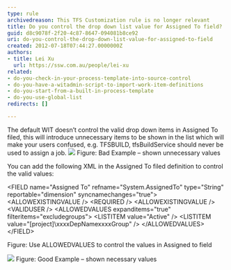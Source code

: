 ```yaml
---
type: rule
archivedreason: This TFS Customization rule is no longer relevant
title: Do you control the drop down list value for Assigned To field?
guid: d8c9078f-2f20-4c87-8647-094081b8ce92
uri: do-you-control-the-drop-down-list-value-for-assigned-to-field
created: 2012-07-18T07:44:27.0000000Z
authors:
- title: Lei Xu
  url: https://ssw.com.au/people/lei-xu
related:
- do-you-check-in-your-process-template-into-source-control
- do-you-have-a-witadmin-script-to-import-work-item-definitions
- do-you-start-from-a-built-in-process-template
- do-you-use-global-list
redirects: []

---
```


The default WIT doesn’t control the valid drop down items in Assigned To filed, this will introduce unnecessary items to be shown in the list which will make your users confused, e.g. TFSBUILD, tfsBuildService should never be used to assign a job.
![](UnnecessaryValue.png)
Figure: Bad Example – shown unnecessary values
<!--endintro-->
 You can add the following XML in the Assigned To filed definition to control the valid values:

&lt;FIELD name="Assigned To" refname="System.AssignedTo" type="String" reportable="dimension" syncnamechanges="true"&gt;
&lt;ALLOWEXISTINGVALUE /&gt;
  &lt;REQUIRED /&gt;
  &lt;ALLOWEXISTINGVALUE /&gt;
  &lt;VALIDUSER /&gt;
  &lt;ALLOWEDVALUES expanditems="true" filteritems="excludegroups"&gt;
        &lt;LISTITEM value="Active" /&gt;
        &lt;LISTITEM value="[project]\xxxxDepNamexxxxGroup" /&gt;
  &lt;/ALLOWEDVALUES&gt;
&lt;/FIELD&gt; 

Figure: Use ALLOWEDVALUES to control the values in Assigned to field

![](ShowNecessaryUser.png)
Figure: Good Example – shown necessary values
